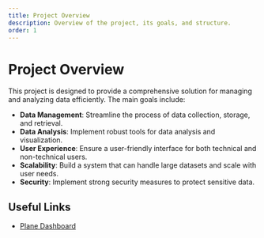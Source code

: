 ```yaml
---
title: Project Overview
description: Overview of the project, its goals, and structure.
order: 1
---
```


# Project Overview
This project is designed to provide a comprehensive solution for managing and analyzing data efficiently. The main goals include:
- **Data Management**: Streamline the process of data collection, storage, and retrieval.
- **Data Analysis**: Implement robust tools for data analysis and visualization.
- **User Experience**: Ensure a user-friendly interface for both technical and non-technical users.
- **Scalability**: Build a system that can handle large datasets and scale with user needs.
- **Security**: Implement strong security measures to protect sensitive data.

## Useful Links
 - [Plane Dashboard](https://plane.sv1.coolify.vojtkov.dev/spaces/issues/2d4072ae9e804431b21b504f4b65874b/?board=kanban)
